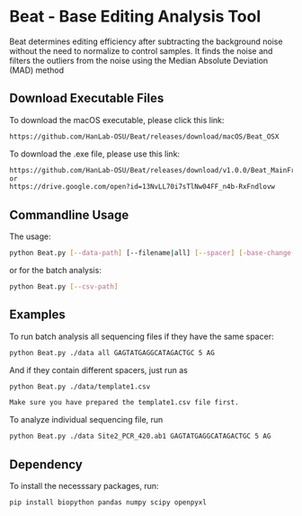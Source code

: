 # Beat - Base Editing Analysis Tool
Beat determines editing efficiency after subtracting
the background noise without the need to normalize to control samples. 
It finds the noise and filters the outliers from the noise
using the Median Absolute Deviation (MAD) method

## Download Executable Files
To download the macOS executable, please click this link:
```bash
https://github.com/HanLab-OSU/Beat/releases/download/macOS/Beat_OSX
```

To download the .exe file, please use this link:
```bash
https://github.com/HanLab-OSU/Beat/releases/download/v1.0.0/Beat_MainFrame.exe
or
https://drive.google.com/open?id=13NvLL70i7sTlNw04FF_n4b-RxFndlovw
```

## Commandline Usage
The usage:
```bash
python Beat.py [--data-path] [--filename|all] [--spacer] [-base-change-position] [--change-pattern] 
```
or for the batch analysis:
```bash
python Beat.py [--csv-path]
```
## Examples
To run batch analysis all sequencing files if they have the same spacer:
```bash
python Beat.py ./data all GAGTATGAGGCATAGACTGC 5 AG
```

And if they contain different spacers, just run as
```bash
python Beat.py ./data/template1.csv 

Make sure you have prepared the template1.csv file first.
```

To analyze individual sequencing file, run
```bash
python Beat.py ./data Site2_PCR_420.ab1 GAGTATGAGGCATAGACTGC 5 AG
```
## Dependency
To install the necesssary packages, run:
```bash
pip install biopython pandas numpy scipy openpyxl
```
